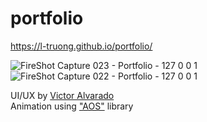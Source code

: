 # portfolio
https://l-truong.github.io/portfolio/

![FireShot Capture 023 - Portfolio - 127 0 0 1](https://github.com/user-attachments/assets/0140e5f1-0ae6-42bd-9aef-3e85423408aa)
![FireShot Capture 022 - Portfolio - 127 0 0 1](https://github.com/user-attachments/assets/bbc24d23-5c49-4658-8483-1cbd0056f43e)

UI/UX by <a href="https://ww![Uploading FireShot Capture 021 - Portfolio - 127.0.0.1.png…]()
w.figma.com/@victoralvarado" target="_blank">Victor Alvarado</a><br>
Animation using <a href="https://michalsnik.github.io/aos/">"AOS"</a> library<br>
